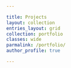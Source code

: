```yaml
---

title: Projects
layout: collection
entries_layout: grid
collection: portfolio
classes: wide
parmalink: /portfolio/
author_profile: true

---
```


